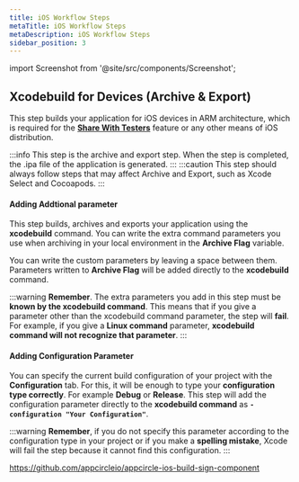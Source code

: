 ```yaml
---
title: iOS Workflow Steps
metaTitle: iOS Workflow Steps
metaDescription: iOS Workflow Steps
sidebar_position: 3
---
```


import Screenshot from '@site/src/components/Screenshot';

## Xcodebuild for Devices (Archive & Export)
This step builds your application for iOS devices in ARM architecture, which is required for the [**Share With Testers**](../distribute/create-or-select-a-distribution-profile.md) feature or any other means of iOS distribution.

:::info
This step is the archive and export step. When the step is completed, the .ipa file of the application is generated.
:::
:::caution
This step should always follow steps that may affect Archive and Export, such as Xcode Select and Cocoapods.
<Screenshot url='https://cdn.appcircle.io/docs/assets/BE2580-xcodebuild_order.png' />
:::

#### Adding Addtional parameter
This step builds, archives and exports your application using the **xcodebuild** command. You can write the extra command parameters you use when archiving in your local environment in the **Archive Flag** variable. 

You can write the custom parameters by leaving a space between them. Parameters written to **Archive Flag** will be added directly to the **xcodebuild** command.

<Screenshot url='https://cdn.appcircle.io/docs/assets/BE2580-xcodebuild_details_flag.png' />

:::warning
**Remember**. The extra parameters you add in this step must be **known by the xcodebuild command**. This means that if you give a parameter other than the xcodebuild command parameter, the step will **fail**. For example, if you give a **Linux command** parameter, **xcodebuild command will not recognize that parameter**.
:::

#### Adding Configuration Parameter
You can specify the current build configuration of your project with the **Configuration** tab. For this, it will be enough to type your **configuration type correctly**. For example **Debug** or **Release**. This step will add the configuration parameter directly to the **xcodebuild command** as **`-configuration "Your Configuration"`**.

<Screenshot url='https://cdn.appcircle.io/docs/assets/BE2580-xcodebuild_details_config.png' />

:::warning
**Remember**, if you do not specify this parameter according to the configuration type in your project or if you make a **spelling mistake**, Xcode will fail the step because it cannot find this configuration.
:::



https://github.com/appcircleio/appcircle-ios-build-sign-component